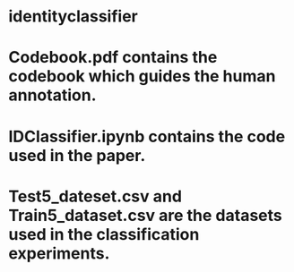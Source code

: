 # identityclassifier

# Codebook.pdf contains the codebook which guides the human annotation.
# IDClassifier.ipynb contains the code used in the paper.
# Test5_dateset.csv and Train5_dataset.csv are the datasets used in the classification experiments.
